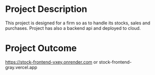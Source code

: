 # Project Description
This project is designed for a firm so as to handle its stocks, sales and purchases. Project has also a backend api and deployed to cloud.

# Project Outcome
https://stock-frontend-vxey.onrender.com
or 
stock-frontend-gray.vercel.app

